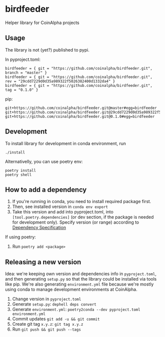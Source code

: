 # birdfeeder

Helper library for CoinAlpha projects

## Usage

The library is not (yet?) published to pypi.

In pyproject.toml:

```
birdfeeder = { git = "https://github.com/coinalpha/birdfeeder.git", branch = "master" }
birdfeeder = { git = "https://github.com/coinalpha/birdfeeder.git", rev = "29cdd7229d0d35a989322f5026382400d1332da4" }
birdfeeder = { git = "https://github.com/coinalpha/birdfeeder.git", tag = "0.1.0" }
```

pip:

```
git+https://github.com/coinalpha/birdfeeder.git@master#egg=birdfeeder
git+https://github.com/coinalpha/birdfeeder.git@29cdd7229d0d35a989322f5026382400d1332da4#egg=birdfeeder
git+https://github.com/coinalpha/birdfeeder.git@0.1.0#egg=birdfeeder
```


## Development

To install library for development in conda environment, run

```
./install
```

Alternativelly, you can use poetry env:

```
poetry install
poetry shell
```

## How to add a dependency

1. If you're running in conda, you need to install required package first.
1. Then, see installed version in `conda env export`
1. Take this version and add into pyproject.toml, into `[tool.poetry.dependencies]` (or dev section, if the package is needed for development only). Specify version (or range) according to [Dependency Specification](https://python-poetry.org/docs/dependency-specification/)

If using poetry:

1. Run `poetry add <package>`

## Releasing a new version

Idea: we're keeping own version and dependencies info in `pyproject.toml`, and then generating `setup.py` so that the library could be installed via tools like pip. We're also generating `environment.yml` file because we're mostly using conda to manage development environments at CoinAlpha.

1. Change version in `pyproject.toml`
1. Generate `setup.py`: `dephell deps convert`
1. Generate `environment.yml`: `poetry2conda --dev pyproject.toml environment.yml`
1. Commit updates `git add -u && git commit`
1. Create git tag `x.y.z`: `git tag x.y.z`
1. Run `git push && git push --tags`
